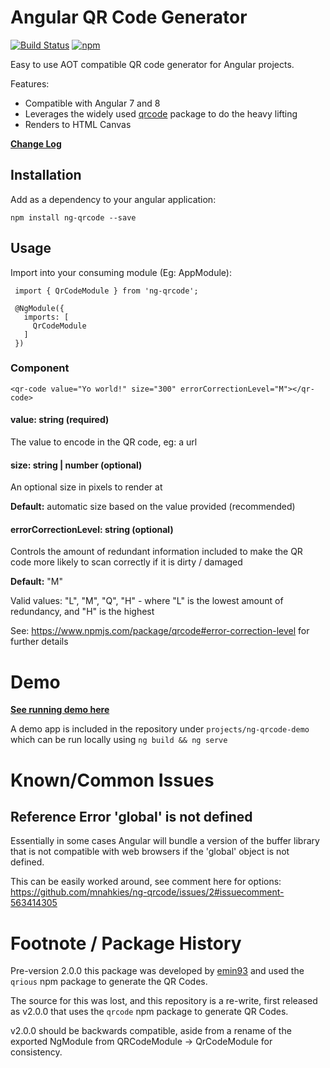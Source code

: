 # Angular QR Code Generator

[![Build Status](https://travis-ci.org/mnahkies/ng-qrcode.svg?branch=master)](https://travis-ci.org/mnahkies/ng-qrcode)
[![npm](https://img.shields.io/npm/v/ng-qrcode.svg)](https://www.npmjs.com/package/ng-qrcode)

Easy to use AOT compatible QR code generator for Angular projects.

Features:
* Compatible with Angular 7 and 8
* Leverages the widely used [qrcode](https://www.npmjs.com/package/qrcode) 
  package to do the heavy lifting
* Renders to HTML Canvas

**[Change Log](CHANGES.md)**

## Installation
Add as a dependency to your angular application:

    npm install ng-qrcode --save

## Usage
Import into your consuming module (Eg: AppModule):

     import { QrCodeModule } from 'ng-qrcode';
     
     @NgModule({
       imports: [
         QrCodeModule
       ]
     })

### Component

    <qr-code value="Yo world!" size="300" errorCorrectionLevel="M"></qr-code>

#### value: string (required)  
The value to encode in the QR code, eg: a url

#### size: string | number (optional)
An optional size in pixels to render at

**Default:** automatic size based on the value provided (recommended)

#### errorCorrectionLevel: string (optional)
Controls the amount of redundant information included to make the QR code 
more likely to scan correctly if it is dirty / damaged

**Default:** "M"

Valid values: "L", "M", "Q", "H" - where "L" is the lowest 
amount of redundancy, and "H" is the highest

See: https://www.npmjs.com/package/qrcode#error-correction-level for further details

# Demo
**[See running demo here](https://mnahkies.github.io/ng-qrcode/)**  

A demo app is included in the repository under `projects/ng-qrcode-demo` which can be 
run locally using `ng build && ng serve`

# Known/Common Issues

## Reference Error 'global' is not defined
Essentially in some cases Angular will bundle a version of the buffer library that is not
compatible with web browsers if the 'global' object is not defined.

This can be easily worked around, see comment here for options:
https://github.com/mnahkies/ng-qrcode/issues/2#issuecomment-563414305

# Footnote / Package History

Pre-version 2.0.0 this package was developed by [emin93](https://github.com/emin93) and used the `qrious`
npm package to generate the QR Codes.

The source for this was lost, and this repository is a re-write, first released 
as v2.0.0 that uses the `qrcode` npm package to generate QR Codes.

v2.0.0 should be backwards compatible, aside from a rename of the exported NgModule from 
QRCodeModule -> QrCodeModule for consistency. 
